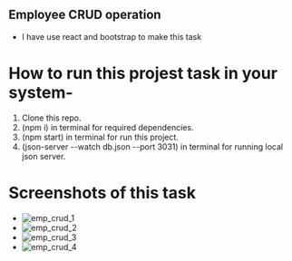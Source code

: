 ## Employee CRUD operation
- I have use react and bootstrap to make this task
# How to run this projest task in your system-
1) Clone this repo.
2) (npm i) in terminal for required dependencies.
3) (npm start) in terminal for run this project.
4) (json-server --watch db.json --port 3031) in terminal for running local json server.
# Screenshots of this task
- ![emp_crud_1](https://github.com/sjana98/employee-crud-operation/assets/135092592/defc9947-ad20-4e7f-a500-cf3031f655d2)
- ![emp_crud_2](https://github.com/sjana98/employee-crud-operation/assets/135092592/ec978c21-2a2a-480d-9825-e6cb0946f55e)
- ![emp_crud_3](https://github.com/sjana98/employee-crud-operation/assets/135092592/9575b9fe-f2da-410d-9e05-0c69490cb378)
- ![emp_crud_4](https://github.com/sjana98/employee-crud-operation/assets/135092592/e9983698-9245-4e7c-a543-a48a365900d2)
